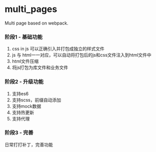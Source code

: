 # multi_pages
Multi page based on webpack.

### 阶段1 - 基础功能
1. css in js 可以正确引入并打包成独立的样式文件
2. js 与 html一一对应，可以自动将打包后的js和css文件注入到html文件中
3. html文件压缩
4. 将js打包为库文件和业务文件

### 阶段2 - 升级功能
1. 支持es6
2. 支持scss，前缀自动添加
3. 支持mock数据
4. 支持热更新
5. 支持代理

### 阶段3 - 完善
日常打打补丁，完善功能
